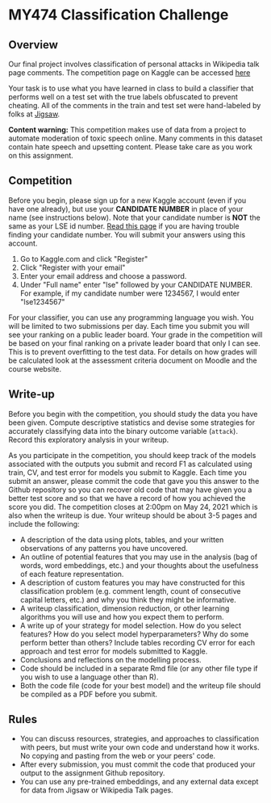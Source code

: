 # MY474 Classification Challenge

## Overview

Our final project involves classification of personal attacks in Wikipedia talk page comments. The competition page on Kaggle can be accessed [here](https://www.kaggle.com/c/my474-classification-challenge-2021)

Your task is to use what you have learned in class to build a classifier that performs well on a test set with the true labels obfuscated to prevent cheating. All of the comments in the train and test set were hand-labeled by folks at [Jigsaw](https://jigsaw.google.com/).

**Content warning:** This competition makes use of data from a project to automate moderation of toxic speech online. Many comments in this dataset contain hate speech and upsetting content. Please take care as you work on this assignment.

## Competition

Before you begin, please sign up for a new Kaggle account (even if you have one already), but use your **CANDIDATE NUMBER** in place of your name (see instructions below). Note that your candidate number is **NOT** the same as your LSE id number. [Read this page](http://www.lse.ac.uk/accounting/study/New-Arrival/Exams-and-Assessments) if you are having trouble finding your candidate number. You will submit your answers using this account.

1. Go to Kaggle.com and click "Register"
2. Click "Register with your email"
3. Enter your email address and choose a password.
4. Under "Full name" enter "lse" followed by your CANDIDATE NUMBER. For example, if my candidate number were 1234567, I would enter "lse1234567"

For your classifier, you can use any programming language you wish. You will be limited to two submissions per day. Each time you submit you will see your ranking on a public leader board. Your grade in the competition will be based on your final ranking on a private leader board that only I can see. This is to prevent overfitting to the test data. For details on how grades will be calculated look at the assessment criteria document on Moodle and the course website.

## Write-up

Before you begin with the competition, you should study the data you have been given. Compute descriptive statistics and devise some strategies for accurately classifying data into the binary outcome variable (`attack`). Record this exploratory analysis in your writeup.

As you participate in the competition, you should keep track of the models associated with the outputs you submit and record F1 as calculated using train, CV, and test error for models you submit to Kaggle. Each time you submit an answer, please commit the code that gave you this answer to the Github repository so you can recover old code that may have given you a better test score and so that we have a record of how you achieved the score you did. The competition closes at 2:00pm on May 24, 2021 which is also when the writeup is due. Your writeup should be about 3-5 pages and include the following:

* A description of the data using plots, tables, and your written observations of any patterns you have uncovered.
* An outline of potential features that you may use in the analysis (bag of words, word embeddings, etc.) and your thoughts about the usefulness of each feature representation.
* A description of custom features you may have constructed for this classification problem (e.g. comment length, count of consecutive capital letters, etc.) and why you think they might be informative.
* A writeup classification, dimension reduction, or other learning algorithms you will use and how you expect them to perform.
* A write up of your strategy for model selection. How do you select features? How do you select model hyperparameters? Why do some perform better than others? Include tables recording CV error for each approach and test error for models submitted to Kaggle.
* Conclusions and reflections on the modelling process.
* Code should be included in a separate Rmd file (or any other file type if you wish to use a language other than R).
* Both the code file (code for your best model) and the writeup file should be compiled as a PDF before you submit.

## Rules

* You can discuss resources, strategies, and approaches to classification with peers, but must write your own code and understand how it works. No copying and pasting from the web or your peers' code.
* After every submission, you must commit the code that produced your output to the assignment Github repository.
* You can use any pre-trained embeddings, and any external data except for data from Jigsaw or Wikipedia Talk pages.